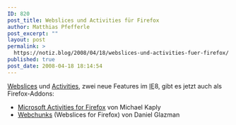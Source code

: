 ```yaml
---
ID: 820
post_title: Webslices und Activities für Firefox
author: Matthias Pfefferle
post_excerpt: ""
layout: post
permalink: >
  https://notiz.blog/2008/04/18/webslices-und-activities-fuer-firefox/
published: true
post_date: 2008-04-18 18:14:54
---
```

<!-- wp:paragraph -->
<p><a href="https://notiz.blog/2008/03/06/ueber-ie8s-webslices-und-hatom/">Webslices</a> und <a href="http://ie.microsoft.com/activities/en-en/Default.aspx">Activities</a>, zwei neue Features im <abbr title="Internet Explorer">IE</abbr>8, gibt es jetzt auch als Firefox-Addons:</p>
<!-- /wp:paragraph -->

<!-- wp:list -->
<ul>
	<li><a href="http://www.kaply.com/weblog/?s=Microsoft+Activities">Microsoft Activities for Firefox</a> von Michael Kaply</li>
	<li><a href="http://www.glazman.org/weblog/dotclear/index.php?q=Webchunks">Webchunks</a> (Webslices for Firefox) von Daniel Glazman</li>
</ul>
<!-- /wp:list -->